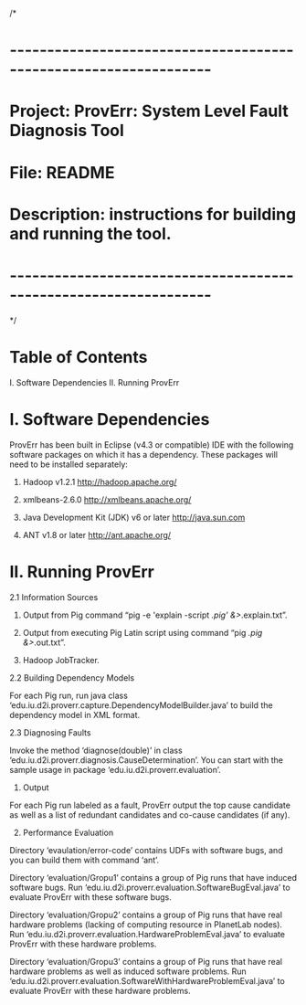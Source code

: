 /*
# -----------------------------------------------------------------
#
# Project:  ProvErr: System Level Fault Diagnosis Tool
# File:  README
# Description:  instructions for building and running the tool.
#
# -----------------------------------------------------------------
*/

Table of Contents
=======================
I.	Software Dependencies
II.	Running ProvErr

I. Software Dependencies
========================
 
ProvErr has been built in Eclipse (v4.3 or compatible) IDE with the following software packages on which it has a dependency.  These packages will need to be installed separately:
 
1) Hadoop v1.2.1
	http://hadoop.apache.org/
  
2) xmlbeans-2.6.0
   	http://xmlbeans.apache.org/
        
3) Java Development Kit (JDK) v6 or later
	http://java.sun.com

4) ANT v1.8 or later
	http://ant.apache.org/


II. Running ProvErr
========================

2.1 Information Sources

1) Output from Pig command “pig -e 'explain -script *.pig' &>*.explain.txt”.

2) Output from executing Pig Latin script using command “pig *.pig &>*.out.txt”.

3) Hadoop JobTracker.

2.2 Building Dependency Models

For each Pig run, run java class ‘edu.iu.d2i.proverr.capture.DependencyModelBuilder.java’ to build the dependency model in XML format.

2.3 Diagnosing Faults

Invoke the method ‘diagnose(double)’ in class ‘edu.iu.d2i.proverr.diagnosis.CauseDetermination’. You can start with the sample usage in package ‘edu.iu.d2i.proverr.evaluation’.

1) Output

For each Pig run labeled as a fault, ProvErr output the top cause candidate as well as a list of redundant candidates and co-cause candidates (if any).

2) Performance Evaluation

Directory ‘evaulation/error-code’ contains UDFs with software bugs, and you can build them with command ‘ant’. 

Directory ‘evaluation/Gropu1’ contains a group of Pig runs that have induced software bugs. Run ‘edu.iu.d2i.proverr.evaluation.SoftwareBugEval.java’ to evaluate ProvErr with these software bugs.

Directory ‘evaluation/Gropu2’ contains a group of Pig runs that have real hardware problems (lacking of computing resource in PlanetLab nodes). Run ‘edu.iu.d2i.proverr.evaluation.HardwareProblemEval.java’ to evaluate ProvErr with these hardware problems.

Directory ‘evaluation/Gropu3’ contains a group of Pig runs that have real hardware problems as well as induced software problems. Run ‘edu.iu.d2i.proverr.evaluation.SoftwareWithHardwareProblemEval.java’ to evaluate ProvErr with these hardware problems.



